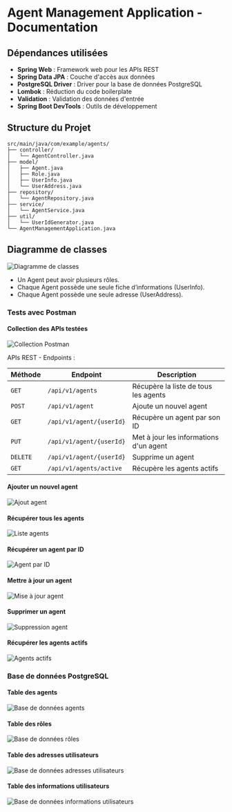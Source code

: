 # Agent Management Application - Documentation

## Dépendances utilisées

- **Spring Web** : Framework web pour les APIs REST
- **Spring Data JPA** : Couche d'accès aux données
- **PostgreSQL Driver** : Driver pour la base de données PostgreSQL
- **Lombok** : Réduction du code boilerplate
- **Validation** : Validation des données d'entrée
- **Spring Boot DevTools** : Outils de développement

## Structure du Projet

```text
src/main/java/com/example/agents/
├── controller/
│   └── AgentController.java
├── model/
│   ├── Agent.java
│   ├── Role.java
│   ├── UserInfo.java
│   └── UserAddress.java
├── repository/
│   └── AgentRepository.java
├── service/
│   └── AgentService.java
├── util/
│   └── UserIdGenerator.java
└── AgentManagementApplication.java
```

## Diagramme de classes

![Diagramme de classes](images/classe.png)

- Un Agent peut avoir plusieurs rôles.
- Chaque Agent possède une seule fiche d’informations (UserInfo).
- Chaque Agent possède une seule adresse (UserAddress).

### Tests avec Postman

#### Collection des APIs testées

![Collection Postman](images/collections.png)

APIs REST - Endpoints :

| Méthode  | Endpoint                 | Description                            |
| -------- | ------------------------ | -------------------------------------- |
| `GET`    | `/api/v1/agents`         | Récupère la liste de tous les agents   |
| `POST`   | `/api/v1/agent`          | Ajoute un nouvel agent                 |
| `GET`    | `/api/v1/agent/{userId}` | Récupère un agent par son ID           |
| `PUT`    | `/api/v1/agent/{userId}` | Met à jour les informations d'un agent |
| `DELETE` | `/api/v1/agent/{userId}` | Supprime un agent                      |
| `GET`    | `/api/v1/agents/active`  | Récupère les agents actifs             |

#### Ajouter un nouvel agent

![Ajout agent](images/add.png)

#### Récupérer tous les agents

![Liste agents](images/getAll.png)

#### Récupérer un agent par ID

![Agent par ID](images/getAgent.png)

#### Mettre à jour un agent

![Mise à jour agent](images/update.png)

#### Supprimer un agent

![Suppression agent](images/delete.png)

#### Récupérer les agents actifs

![Agents actifs](images/getActive.png)

### Base de données PostgreSQL

#### Table des agents

![Base de données agents](images/agentdb.png)

#### Table des rôles

![Base de données rôles](images/roledb.png)

#### Table des adresses utilisateurs

![Base de données adresses utilisateurs](images/user_adressdb.png)

#### Table des informations utilisateurs

![Base de données informations utilisateurs](images/user_infodb.png)
